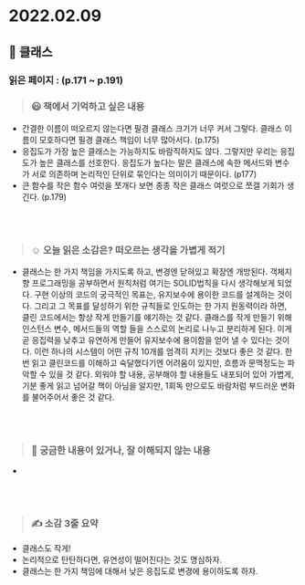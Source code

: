 # 2022.02.09

## 📗 클래스

### 읽은 페이지 : (p.171 ~ p.191)

>### 😃 책에서 기억하고 싶은 내용 

- 간결한 이름이 떠오르지 않는다면 필경 클래스 크기가 너무 커서 그렇다. 클래스 이름이 모호하다면 필경 클래스 책임이 너무 많아서다. (p.175)
- 응집도가 가장 높은 클래스는 가능하지도 바람직하지도 않다. 그렇지만 우리는 응집도가 높은 클래스를 선호한다. 응집도가 높다는 말은 클래스에 속한 메서드와 변수가 서로 의존하며 논리적인 단위로 묶인다는 의미이기 때문이다. (p177)
- 큰 함수를 작은 함수 여럿을 쪼개다 보면 종종 작은 클래스 여럿으로 쪼갤 기회가 생긴다. (p.179)

<br>

<br>

>### ☺️ 오늘 읽은 소감은? 떠오르는 생각을 가볍게 적기

- 클래스는 한 가지 책임을 가지도록 하고, 변경엔 닫혀있고 확장엔 개방된다. 객체지향 프로그래밍을 공부하면서 원칙처럼 여기는 SOLID법칙을 다시 생각해보게 되었다. 구현 이상의 코드의 궁극적인 목표는, 유지보수에 용이한 코드를 설계하는 것이다. 그리고 그 목표를 달성하기 위한 규칙들로 인도하는 한 가지 원동력이라 하면, 클린 코드에서는 항상 작게 만들기를 얘기하는 것 같다. 클래스를 작게 만들기 위해 인스턴스 변수, 메서드들의 역할 들을 스스로의 논리로 나누고 분리하게 된다. 이게 곧 응집력을 낮추고 유연하게 만들어 유지보수에 용이함을 얻어 낼 수 있다는 것이다. 이런 하나의 시스템이 어떤 규칙 10개를 엄격히 지키는 것보다 좋은 것 같다. 한 번 읽고 클린코드를 이해하고 숙달했다기엔 어려움이 있지만, 흐름과 문맥정도는 파악할 수 있을 것 같다. 외워야 할 내용, 공부해야 할 내용들도 내포되어 있어 가볍게, 기분 좋게 읽고 넘어갈 책이 아님을 알지만, 1회독 만으로도 바람처럼 부드러운 변화를 불어주어서 좋은 것 같다.

<br>

<br>

>### 🔎 궁금한 내용이 있거나, 잘 이해되지 않는 내용 

- 

<br>

<br>

> ### ✍️  소감 3줄 요약 

- 클래스도 작게!
- 논리적으로 탄탄하다면, 유연성이 떨어진다는 것도 명심하자.
- 클래스는 한 가지 책임에 대해서 낮은 응집도로 변경에 용이하도록 하자.